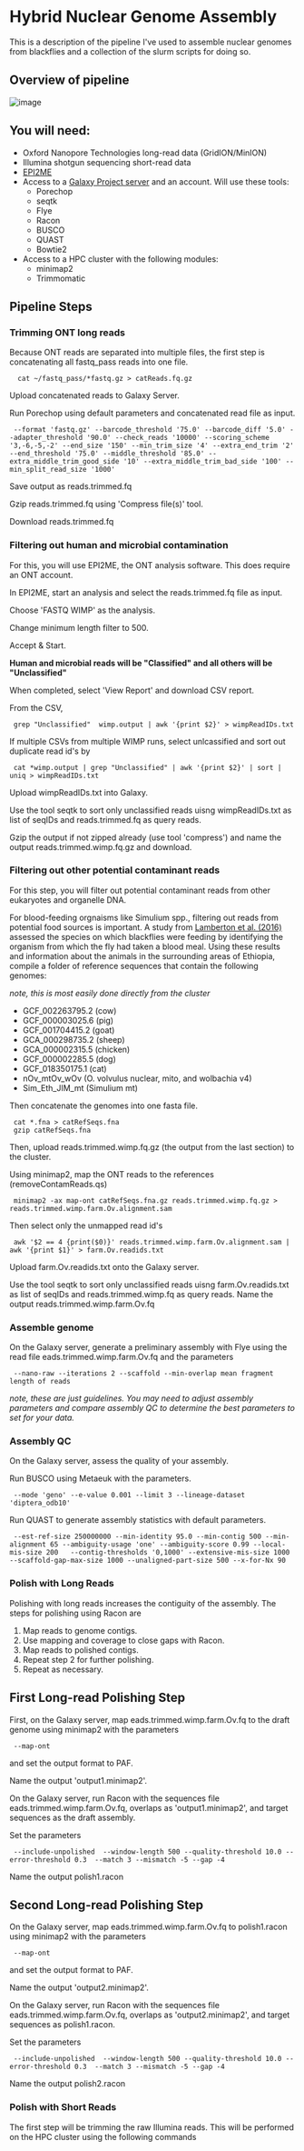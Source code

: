 # Hybrid Nuclear Genome Assembly

This is a description of the pipeline I've used to assemble nuclear genomes from blackflies and a collection of the slurm scripts for doing so.


## Overview of pipeline


![image](https://github.com/hendricksonen/flyawayhome/assets/113100255/79b1fbd5-42bd-4d55-9f04-6d9590e14f52)


## You will need:


- Oxford Nanopore Technologies long-read data (GridION/MinION)
- Illumina shotgun sequencing short-read data
- [EPI2ME](https://labs.epi2me.io/installation/) 
- Access to a [Galaxy Project server](https://usegalaxy.org.au/) and an account. Will use these tools:
  - Porechop
  - seqtk
  - Flye
  - Racon
  - BUSCO
  - QUAST
  - Bowtie2
- Access to a HPC cluster with the following modules:
  - minimap2
  - Trimmomatic


## Pipeline Steps


### Trimming ONT long reads


Because ONT reads are separated into multiple files, the first step is concatenating all fastq_pass reads into one file.

      cat ~/fastq_pass/*fastq.gz > catReads.fq.gz 
      
Upload concatenated reads to Galaxy Server.

Run Porechop using default parameters and concatenated read file as input.

     --format 'fastq.gz' --barcode_threshold '75.0' --barcode_diff '5.0' --adapter_threshold '90.0' --check_reads '10000' --scoring_scheme '3,-6,-5,-2' --end_size '150' --min_trim_size '4' --extra_end_trim '2' --end_threshold '75.0' --middle_threshold '85.0' --extra_middle_trim_good_side '10' --extra_middle_trim_bad_side '100' --min_split_read_size '1000'

Save output as reads.trimmed.fq

Gzip reads.trimmed.fq using 'Compress file(s)' tool.

Download reads.trimmed.fq


### Filtering out human and microbial contamination


For this, you will use EPI2ME, the ONT analysis software. This does require an ONT account.

In EPI2ME, start an analysis and select the reads.trimmed.fq file as input.

Choose 'FASTQ WIMP' as the analysis.

Change minimum length filter to 500. 

Accept & Start.

**Human and microbial reads will be "Classified" and all others will be "Unclassified"**

When completed, select 'View Report' and download CSV report.

From the CSV, 

     grep "Unclassified"  wimp.output | awk '{print $2}' > wimpReadIDs.txt
     
If multiple CSVs from multiple WIMP runs, select unlcassified and sort out duplicate read id's by

     cat *wimp.output | grep "Unclassified" | awk '{print $2}' | sort | uniq > wimpReadIDs.txt
     
Upload wimpReadIDs.txt into Galaxy.

Use the tool seqtk to sort only unclassified reads uisng wimpReadIDs.txt as list of seqIDs and reads.trimmed.fq as query reads. 

Gzip the output if not zipped already (use tool 'compress') and name the output reads.trimmed.wimp.fq.gz and download.


### Filtering out other potential contaminant reads


For this step, you will filter out potential contaminant reads from other eukaryotes and organelle DNA. 

For blood-feeding orgnaisms like Simulium spp., filtering out reads from potential food sources is important. A study from [Lamberton et al. (2016)](https://parasitesandvectors.biomedcentral.com/articles/10.1186/s13071-016-1703-2) assessed the species on which blackflies were feeding by identifying the organism from which the fly had taken a blood meal. Using these results and information about the animals in the surrounding areas of Ethiopia, compile a folder of reference sequences that contain the following genomes: 

*note, this is most easily done directly from the cluster*

  - GCF_002263795.2 (cow)
  - GCF_000003025.6 (pig)
  - GCF_001704415.2 (goat)
  - GCA_000298735.2 (sheep)
  - GCA_000002315.5 (chicken)
  - GCF_000002285.5 (dog)
  - GCF_018350175.1 (cat)
  - nOv_mtOv_wOv (O. volvulus nuclear, mito, and wolbachia v4)
  - Sim_Eth_JIM_mt (Simulium mt)

Then concatenate the genomes into one fasta file.

     cat *.fna > catRefSeqs.fna
     gzip catRefSeqs.fna
     
Then, upload reads.trimmed.wimp.fq.gz (the output from the last section) to the cluster.

Using minimap2, map the ONT reads to the references (removeContamReads.qs)

     minimap2 -ax map-ont catRefSeqs.fna.gz reads.trimmed.wimp.fq.gz > reads.trimmed.wimp.farm.Ov.alignment.sam

Then select only the unmapped read id's 

     awk '$2 == 4 {print($0)}' reads.trimmed.wimp.farm.Ov.alignment.sam | awk '{print $1}' > farm.Ov.readids.txt 
  
Upload farm.Ov.readids.txt onto the Galaxy server. 

Use the tool seqtk to sort only unclassified reads uisng farm.Ov.readids.txt as list of seqIDs and reads.trimmed.wimp.fq as query reads. Name the output reads.trimmed.wimp.farm.Ov.fq


### Assemble genome


On the Galaxy server, generate a preliminary assembly with Flye using the read file eads.trimmed.wimp.farm.Ov.fq and the parameters

     --nano-raw --iterations 2 --scaffold --min-overlap mean fragment length of reads 

*note, these are just guidelines. You may need to adjust assembly parameters and compare assembly QC to determine the best parameters to set for your data.*


### Assembly QC 


On the Galaxy server, assess the quality of your assembly.

Run BUSCO using Metaeuk with the parameters.

     --mode 'geno' --e-value 0.001 --limit 3 --lineage-dataset 'diptera_odb10'
     
Run QUAST to generate assembly statistics with default parameters.

     --est-ref-size 250000000 --min-identity 95.0 --min-contig 500 --min-alignment 65 --ambiguity-usage 'one' --ambiguity-score 0.99 --local-mis-size 200   --contig-thresholds '0,1000' --extensive-mis-size 1000 --scaffold-gap-max-size 1000 --unaligned-part-size 500 --x-for-Nx 90
 
 
### Polish with Long Reads


Polishing with long reads increases the contiguity of the assembly. The steps for polishing using Racon are 

1. Map reads to genome contigs.
2. Use mapping and coverage to close gaps with Racon. 
3. Map reads to polished contigs.
4. Repeat step 2 for further polishing.
5. Repeat as necessary.

## First Long-read Polishing Step

First, on the Galaxy server, map eads.trimmed.wimp.farm.Ov.fq to the draft genome using minimap2 with the parameters

     --map-ont

and set the output format to PAF.

Name the output 'output1.minimap2'.

On the Galaxy server, run Racon with the sequences file eads.trimmed.wimp.farm.Ov.fq, overlaps as 'output1.minimap2', and target sequences as the draft assembly.

Set the parameters

     --include-unpolished  --window-length 500 --quality-threshold 10.0 --error-threshold 0.3  --match 3 --mismatch -5 --gap -4
     
Name the output polish1.racon

## Second Long-read Polishing Step

On the Galaxy server, map eads.trimmed.wimp.farm.Ov.fq to polish1.racon using minimap2 with the parameters

     --map-ont

and set the output format to PAF.

Name the output 'output2.minimap2'.

On the Galaxy server, run Racon with the sequences file eads.trimmed.wimp.farm.Ov.fq, overlaps as 'output2.minimap2', and target sequences as polish1.racon.

Set the parameters

     --include-unpolished  --window-length 500 --quality-threshold 10.0 --error-threshold 0.3  --match 3 --mismatch -5 --gap -4
     
Name the output polish2.racon


### Polish with Short Reads


The first step will be trimming the raw Illumina reads. This will be performed on the HPC cluster using the following commands

     
